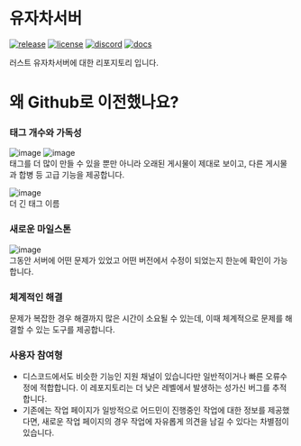 # 유자차서버
[![release](https://img.shields.io/github/release/MadeByPP/yujachaserver/all.svg)](https://github.com/MadeByPP/yujachaserver/releases)
[![license](https://img.shields.io/badge/license-MIT%20License%202.0-blueviolet)](https://github.com/MadeByPP/YujachaServer/blob/main/LICENSE)
[![discord](https://img.shields.io/badge/discord-참여하기-5865F2?logo=Discord&logoColor=white)](https://discord.gg/gQRXVp6z8Y)
[![docs](https://img.shields.io/badge/gitbook-문서보기-3F89A1?logo=gitbook&logoColor=white)](https://everee.gitbook.io/yujachaserver)

러스트 유자차서버에 대한 리포지토리 입니다.
# 왜 Github로 이전했나요?
### 태그 개수와 가독성
![image](https://github.com/user-attachments/assets/c5556e19-ccf3-494c-8d45-316ab5d5012a)
![image](https://github.com/user-attachments/assets/a026395f-17e1-40ad-a492-5c0142440ee0)  
태그를 더 많이 만들 수 있을 뿐만 아니라 오래된 게시물이 제대로 보이고, 다른 게시물과 합병 등 고급 기능을 제공합니다.

![image](https://github.com/user-attachments/assets/c1ea0d4f-9c15-4bc5-b5af-5f5caea19d1c)  
더 긴 태그 이름
### 새로운 마일스톤
![image](https://github.com/user-attachments/assets/0811c46c-3f4a-42e5-b73d-4a3ec415aac2)  
그동안 서버에 어떤 문제가 있었고 어떤 버전에서 수정이 되었는지 한눈에 확인이 가능합니다.
### 체계적인 해결
문제가 복잡한 경우 해결까지 많은 시간이 소요될 수 있는데, 이때 체계적으로 문제를 해결할 수 있는 도구를 제공합니다.
### 사용자 참여형
* 디스코드에서도 비슷한 기능인 지원 채널이 있습니다만 일반적이거나 빠른 오류수정에 적합합니다. 이 레포지토리는 더 낮은 레벨에서 발생하는 성가신 버그를 추적합니다.  
* 기존에는 작업 페이지가 일방적으로 어드민이 진행중인 작업에 대한 정보를 제공했다면, 새로운 작업 페이지의 경우 작업에 자유롭게 의견을 남길 수 있다는 차별점이 있습니다.
